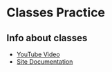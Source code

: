 # Classes Practice

## Info about classes 
- [YouTube Video](https://www.youtube.com/watch?v=uLY9GXGMXaA)
- [Site Documentation](https://javascript.info/class)

##
